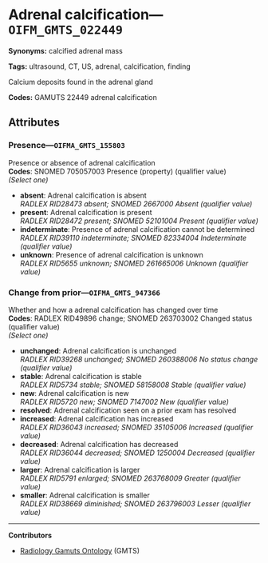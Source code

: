 # Adrenal calcification—`OIFM_GMTS_022449`

**Synonyms:** calcified adrenal mass

**Tags:** ultrasound, CT, US, adrenal, calcification, finding

Calcium deposits found in the adrenal gland

**Codes:** GAMUTS 22449 adrenal calcification

## Attributes

### Presence—`OIFMA_GMTS_155803`

Presence or absence of adrenal calcification  
**Codes**: SNOMED 705057003 Presence (property) (qualifier value)  
*(Select one)*

- **absent**: Adrenal calcification is absent  
_RADLEX RID28473 absent; SNOMED 2667000 Absent (qualifier value)_
- **present**: Adrenal calcification is present  
_RADLEX RID28472 present; SNOMED 52101004 Present (qualifier value)_
- **indeterminate**: Presence of adrenal calcification cannot be determined  
_RADLEX RID39110 indeterminate; SNOMED 82334004 Indeterminate (qualifier value)_
- **unknown**: Presence of adrenal calcification is unknown  
_RADLEX RID5655 unknown; SNOMED 261665006 Unknown (qualifier value)_

### Change from prior—`OIFMA_GMTS_947366`

Whether and how a adrenal calcification has changed over time  
**Codes**: RADLEX RID49896 change; SNOMED 263703002 Changed status (qualifier value)  
*(Select one)*

- **unchanged**: Adrenal calcification is unchanged  
_RADLEX RID39268 unchanged; SNOMED 260388006 No status change (qualifier value)_
- **stable**: Adrenal calcification is stable  
_RADLEX RID5734 stable; SNOMED 58158008 Stable (qualifier value)_
- **new**: Adrenal calcification is new  
_RADLEX RID5720 new; SNOMED 7147002 New (qualifier value)_
- **resolved**: Adrenal calcification seen on a prior exam has resolved  
- **increased**: Adrenal calcification has increased  
_RADLEX RID36043 increased; SNOMED 35105006 Increased (qualifier value)_
- **decreased**: Adrenal calcification has decreased  
_RADLEX RID36044 decreased; SNOMED 1250004 Decreased (qualifier value)_
- **larger**: Adrenal calcification is larger  
_RADLEX RID5791 enlarged; SNOMED 263768009 Greater (qualifier value)_
- **smaller**: Adrenal calcification is smaller  
_RADLEX RID38669 diminished; SNOMED 263796003 Lesser (qualifier value)_

---

**Contributors**

- [Radiology Gamuts Ontology](https://gamuts.net/) (GMTS)